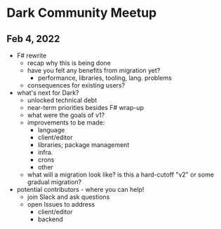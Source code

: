 # Dark Community Meetup
## Feb 4, 2022

- F# rewrite
	- recap why this is being done
	- have you felt any benefits from migration yet?
		- performance, libraries, tooling, lang. problems
	- consequences for existing users?
- what's next for Dark?
	- unlocked technical debt
	- near-term priorities besides F# wrap-up
	- what were the goals of v1?
	- improvements to be made:
		- language
		- client/editor
		- libraries; package management
		- infra.
		- crons
		- other
	- what will a migration look like? is this a hard-cutoff "v2" or some gradual migration?
- potential contributors - where you can help!
	- join Slack and ask questions
	- open Issues to address
		- client/editor
		- backend